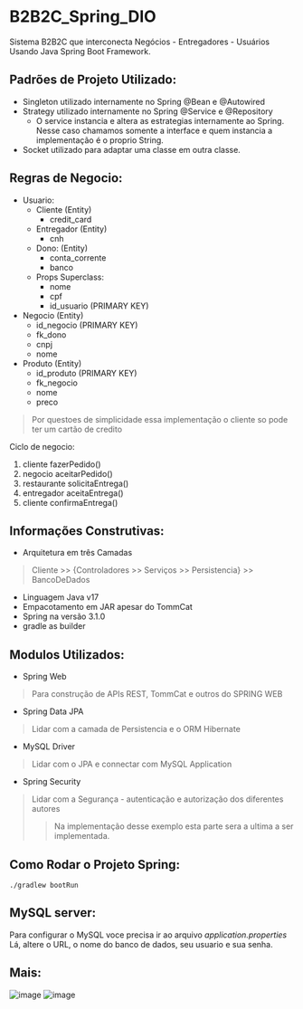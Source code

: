 # B2B2C_Spring_DIO
Sistema B2B2C que interconecta Negócios - Entregadores - Usuários Usando Java Spring Boot Framework.

## Padrões de Projeto Utilizado:
- Singleton utilizado internamente no Spring @Bean e @Autowired
- Strategy utilizado internamente no Spring @Service e @Repository
  - O service instancia e altera as estrategias internamente ao Spring. Nesse caso chamamos somente a interface e quem instancia a implementação é o proprio String.
- Socket utilizado para adaptar uma classe em outra classe.

## Regras de Negocio:

 - Usuario:
   - Cliente (Entity)
     - credit_card
   - Entregador (Entity)
     - cnh
   - Dono: (Entity)
     - conta_corrente
     - banco
   - Props Superclass: 
     - nome
     - cpf
     - id_usuario (PRIMARY KEY)
 - Negocio (Entity)
   - id_negocio (PRIMARY KEY)
   - fk_dono
   - cnpj
   - nome
 - Produto (Entity)
   - id_produto (PRIMARY KEY)
   - fk_negocio 
   - nome
   - preco
> Por questoes de simplicidade essa implementação o cliente so pode ter um cartão de credito

Ciclo de negocio:
1. cliente fazerPedido()
2. negocio aceitarPedido()
3. restaurante solicitaEntrega()
4. entregador aceitaEntrega()
5. cliente confirmaEntrega()

## Informações Construtivas:
 - Arquitetura em três Camadas
> Cliente >> {Controladores >> Serviços >> Persistencia} >> BancoDeDados
 - Linguagem Java v17
 - Empacotamento em JAR apesar do TommCat
 - Spring na versão 3.1.0
 - gradle as builder

## Modulos Utilizados:
 - Spring Web
> Para construção de APIs REST, TommCat e outros do SPRING WEB
 - Spring Data JPA
> Lidar com a camada de Persistencia e o ORM Hibernate
 - MySQL Driver
> Lidar com o JPA e connectar com MySQL Application 
 - Spring Security
> Lidar com a Segurança - autenticação e autorização dos diferentes autores
>> Na implementação desse exemplo esta parte sera a ultima a ser implementada.

## Como Rodar o Projeto Spring:
~~~
./gradlew bootRun
~~~

## MySQL server:
Para configurar o MySQL voce precisa ir ao arquivo *application.properties* <br>
Lá, altere o URL, o nome do banco de dados, seu usuario e sua senha.

## Mais:
![image](https://github.com/gui-sa/B2B2C_Spring_DIO/assets/58073678/4963ed53-3e12-4288-8e75-27cbc0654644)
![image](https://github.com/gui-sa/B2B2C_Spring_DIO/assets/58073678/3ed6ac6c-935f-4311-9a32-c5831bad6352)


